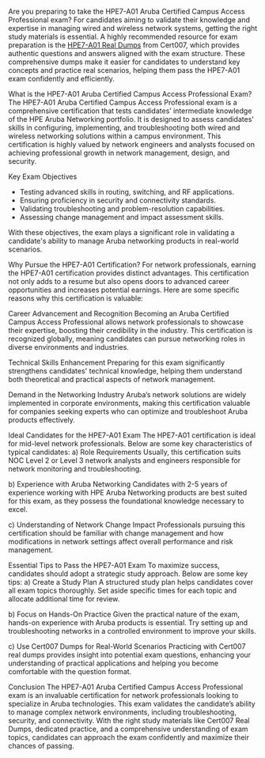 Are you preparing to take the HPE7-A01 Aruba Certified Campus Access Professional exam? For candidates aiming to validate their knowledge and expertise in managing wired and wireless network systems, getting the right study materials is essential. A highly recommended resource for exam preparation is the [HPE7-A01 Real Dumps](https://www.cert007.com/exam/hpe7-a01/) from Cert007, which provides authentic questions and answers aligned with the exam structure. These comprehensive dumps make it easier for candidates to understand key concepts and practice real scenarios, helping them pass the HPE7-A01 exam confidently and efficiently.

What is the HPE7-A01 Aruba Certified Campus Access Professional Exam?
The HPE7-A01 Aruba Certified Campus Access Professional exam is a comprehensive certification that tests candidates’ intermediate knowledge of the HPE Aruba Networking portfolio. It is designed to assess candidates' skills in configuring, implementing, and troubleshooting both wired and wireless networking solutions within a campus environment. This certification is highly valued by network engineers and analysts focused on achieving professional growth in network management, design, and security.

Key Exam Objectives
- Testing advanced skills in routing, switching, and RF applications.
- Ensuring proficiency in security and connectivity standards.
- Validating troubleshooting and problem-resolution capabilities.
- Assessing change management and impact assessment skills.

With these objectives, the exam plays a significant role in validating a candidate's ability to manage Aruba networking products in real-world scenarios.

Why Pursue the HPE7-A01 Certification?
For network professionals, earning the HPE7-A01 certification provides distinct advantages. This certification not only adds to a resume but also opens doors to advanced career opportunities and increases potential earnings. Here are some specific reasons why this certification is valuable:

Career Advancement and Recognition
Becoming an Aruba Certified Campus Access Professional allows network professionals to showcase their expertise, boosting their credibility in the industry. This certification is recognized globally, meaning candidates can pursue networking roles in diverse environments and industries.

Technical Skills Enhancement
Preparing for this exam significantly strengthens candidates' technical knowledge, helping them understand both theoretical and practical aspects of network management.

Demand in the Networking Industry
Aruba’s network solutions are widely implemented in corporate environments, making this certification valuable for companies seeking experts who can optimize and troubleshoot Aruba products effectively.

Ideal Candidates for the HPE7-A01 Exam
The HPE7-A01 certification is ideal for mid-level network professionals. Below are some key characteristics of typical candidates:
a) Role Requirements
Usually, this certification suits NOC Level 2 or Level 3 network analysts and engineers responsible for network monitoring and troubleshooting.

b) Experience with Aruba Networking
Candidates with 2-5 years of experience working with HPE Aruba Networking products are best suited for this exam, as they possess the foundational knowledge necessary to excel.

c) Understanding of Network Change Impact
Professionals pursuing this certification should be familiar with change management and how modifications in network settings affect overall performance and risk management.

Essential Tips to Pass the HPE7-A01 Exam
To maximize success, candidates should adopt a strategic study approach. Below are some key tips:
a) Create a Study Plan
A structured study plan helps candidates cover all exam topics thoroughly. Set aside specific times for each topic and allocate additional time for review.

b) Focus on Hands-On Practice
Given the practical nature of the exam, hands-on experience with Aruba products is essential. Try setting up and troubleshooting networks in a controlled environment to improve your skills.

c) Use Cert007 Dumps for Real-World Scenarios
Practicing with Cert007 real dumps provides insight into potential exam questions, enhancing your understanding of practical applications and helping you become comfortable with the question format.

Conclusion
The HPE7-A01 Aruba Certified Campus Access Professional exam is an invaluable certification for network professionals looking to specialize in Aruba technologies. This exam validates the candidate’s ability to manage complex network environments, including troubleshooting, security, and connectivity. With the right study materials like Cert007 Real Dumps, dedicated practice, and a comprehensive understanding of exam topics, candidates can approach the exam confidently and maximize their chances of passing.

